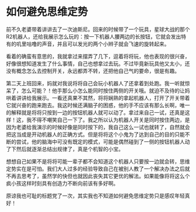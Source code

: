# 如何避免思维定势
前不久老婆带着讲讲去了一次迪斯尼。回来的时候带了一个玩具，星球大战的那个R2机器人，还给我展示怎么玩的：按一下机器人腰两边的长按钮，它就会发出特有的叽里咕噜的声音，并且可以发光的两个小辫子就会飞速的旋转起来。

看着的确蛮有意思的，我就拿过来摆弄了几下，逗着将将玩，他也表现的很兴奋，好像很想知道发生了什么事情，自己也想拿过去玩。不过毕竟新玩具他又太小，还没有概念怎么去控制开关，永远都弄不转，还把他自己气的要命，很是有趣。

第二天上班回来，妈就对我说将将自己会玩小机器人了还拿着到处跑。我一听就惊呆了，怎么可能？！他手那么小怎么能同时按住两侧的开关哦。就迫不及待的让妈哄着讲讲给我展示。一看还真果不其然，将将娴熟的拿起机器人，打开了开关带着它就兴奋的跑来跑去。我这时候还满脑子的困惑，他的手不应该有那么长啊，唯一的解释就是将将只按到一边的按钮机器人就可以动了。拿过来自己一试，还真是这样！这，我不得不嘲笑自己一下了。我之所以认为机器人开关是同时按住两边，是因为老婆给我演示的时候好像是同时按下的，我自己这么一试也就转了，自然就会把这当成是开动机器人的正确方式。但是将将这个小鬼为了达到自己的目的只能不断的尝试，他的脑海中可没有既定的模式，可能是偶然碰到了一侧的按钮机器人动了下然后就逐渐总结出规律了，真是个机智的小宝。

想想自己如果不是将将可能一辈子都不会知道这个机器人只要按一边就会转，思维定势实在是可怕。我们大人过多的经验导致自己在被别人教了一个解决办法之后就不再去思考了，虽然学的快但也就因此丧失其它更优的解法。如果能像将将这么个疯小孩这样时刻具有创造力不断向前该有多好啊。

原谅我也可耻的标题党了一次，其实我也不知道如何避免思维定势只是感叹年轻真好！
